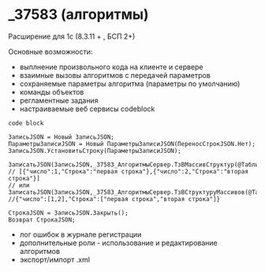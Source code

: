 # _37583 (алгоритмы)

Расширение для 1с (8.3.11 + , БСП 2+) 

Основные возможности:

* выплнение произвольного кода на клиенте и сервере
* взаимные вызовы алгоритмов с передачей параметров
* сохраняемые параметры алгоритма (параметры по умолчанию)
* команды объектов
* регламентные задания
* настраиваемые веб сервисы
  codeblock

```
code block
```

```1c-enterprise
ЗаписьJSON = Новый ЗаписьJSON; 
ПараметрыЗаписиJSON = Новый ПараметрыЗаписиJSON(ПереносСтрокJSON.Нет); 
ЗаписьJSON.УстановитьСтроку(ПараметрыЗаписиJSON); 

ЗаписатьJSON(ЗаписьJSON,_37583_АлгоритмыСервер.ТзВМассивСтруктур(@Таблица));
// [{"число":1,"Строка":"первая строка"},{"число":2,"Строка":"вторая строка"}]
// или
ЗаписатьJSON(ЗаписьJSON,_37583_АлгоритмыСервер.ТзВСтруктуруМассивов(@Таблица)); 
//{"число":[1,2],"Строка":["первая строка","вторая строка"]}

СтрокаJSON = ЗаписьJSON.Закрыть(); 
Возврат СтрокаJSON; 
```
* лог ошибок в  журнале регистрации
* дополнительные роли - использование и редактирование алгоритмов
* экспорт/импорт .xml
